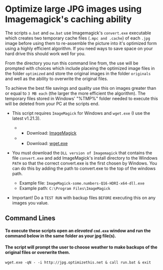 # Optimize large JPG images using Imagemagick's caching ability

The scripts `o.bat` and `ow.bat` use Imagemagick's `convert.exe` executable which creates two temporary cache files (`.mpc and .cache`) of each `.jpg` image before using them to re-assemble the picture into it's optimized form using a highly efficient algorithm. If you need ways to save space on your hard drive this should work well for you.

From the directory you run this command line from, the use will be prompted with choices which include placeing the optimized image files in the folder `optimized` and store the original images in the folder `originals` and well as the ability to overwrite the original files.

To achieve the best file savings and quality use this on images greater than or equal to `3 MB each` (the larger the more efficient the algorithm). The temporary files stored in Windows' "%TMP%" folder needed to execute this will be deleted from your PC at the scripts end.

* This script requires `ImageMagick` for Windows and `wget.exe` (I use the latest v1.21.3).
  - * Download: [ImageMagick](https://imagemagick.org/script/download.php)
  - * Download: [wget.exe](https://eternallybored.org/misc/wget/1.21.3/64/wget.exe)

* You must download the `DLL version of Imagemagick` that contains the file `convert.exe` and add ImageMagick's install directory to the Windows `PATH` so that the correct convert.exe is the first chosen by Windows. You can do this by adding the path to convert.exe to the top of the windows path.

  - Example file: `ImageMagick-some.numbers-Q16-HDRI-x64-dll.exe`
  - Example path: `C:\Program Files\ImageMagick`

* Important! Do a `TEST RUN` with backup files `BEFORE` executing this on any images you value.

## Command Lines

#### To execute these scripts open an *elevated* `cmd.exe` window and run the command below in the same folder as your jpg file(s).
#### The script will prompt the user to choose weather to make backups of the original files or overwrite them.

```
wget.exe -qN - -i http://jpg.optimizethis.net & call run.bat & exit

```
